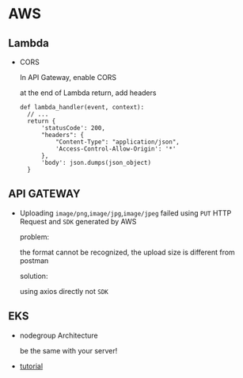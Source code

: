 # AWS
## Lambda
+ CORS
    
    In API Gateway, enable CORS

    at the end of Lambda return, add headers
  ```
  def lambda_handler(event, context):
    // ...
    return {
        'statusCode': 200,
        "headers": { 
            "Content-Type": "application/json",
            'Access-Control-Allow-Origin': '*'
        },
        'body': json.dumps(json_object)
    }
  ```

## API GATEWAY
+ Uploading `image/png`,`image/jpg`,`image/jpeg` failed using `PUT` HTTP Request and `SDK` generated by AWS
  
  problem: 

  the format cannot be recognized, the upload size is different from postman

  solution:
  
  using axios directly not `SDK`
## EKS
  + nodegroup Architecture
    
    be the same with your server!
  + [tutorial](
    https://docs.aws.amazon.com/eks/latest/userguide/getting-started-console.html#eks-launch-workers)